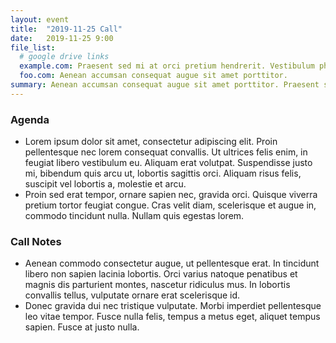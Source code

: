 ```yaml
---
layout: event
title:  "2019-11-25 Call"
date:   2019-11-25 9:00
file_list:
  # google drive links
  example.com: Praesent sed mi at orci pretium hendrerit. Vestibulum pharetra laoreet mi id maximus.
  foo.com: Aenean accumsan consequat augue sit amet porttitor.
summary: Aenean accumsan consequat augue sit amet porttitor. Praesent sed mi at orci pretium hendrerit. Vestibulum pharetra laoreet mi id maximus.
---
```

### Agenda
  - Lorem ipsum dolor sit amet, consectetur adipiscing elit. Proin pellentesque nec lorem consequat convallis. Ut ultrices felis enim, in feugiat libero vestibulum eu. Aliquam erat volutpat. Suspendisse justo mi, bibendum quis arcu ut, lobortis sagittis orci. Aliquam risus felis, suscipit vel lobortis a, molestie et arcu.
  - Proin sed erat tempor, ornare sapien nec, gravida orci. Quisque viverra pretium tortor feugiat congue. Cras velit diam, scelerisque et augue in, commodo tincidunt nulla. Nullam quis egestas lorem.


### Call Notes
  - Aenean commodo consectetur augue, ut pellentesque erat. In tincidunt libero non sapien lacinia lobortis. Orci varius natoque penatibus et magnis dis parturient montes, nascetur ridiculus mus. In lobortis convallis tellus, vulputate ornare erat scelerisque id.
  - Donec gravida dui nec tristique vulputate. Morbi imperdiet pellentesque leo vitae tempor. Fusce nulla felis, tempus a metus eget, aliquet tempus sapien. Fusce at justo nulla.
